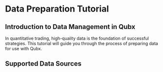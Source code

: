 # Data Preparation Tutorial

<!-- 
This tutorial should cover:
- Data sources supported by Qubx
- Loading and preprocessing data
- Data quality checks
- Converting data formats
- Handling missing data
- Storing data efficiently
-->

## Introduction to Data Management in Qubx

In quantitative trading, high-quality data is the foundation of successful strategies. This tutorial will guide you through the process of preparing data for use with Qubx.

## Supported Data Sources

<!-- Qubx supports various data sources through its flexible data connectors:

```python
from qubx.data import load_data

# Load data from built-in connectors
data = load_data(
    symbol="BTCUSDT",
    timeframe="1h",
    start_date="2023-01-01",
    end_date="2023-12-31",
    source="binance"  # Exchange source
)

# Load data from CSV files
data = load_data(
    symbol="BTCUSDT",
    timeframe="1h",
    start_date="2023-01-01",
    end_date="2023-12-31",
    source="csv",
    csv_path="path/to/data.csv"
)
```

## Working with the DataReader Interface

Qubx provides a flexible `DataReader` interface for working with different data sources:

```python
from qubx.data.readers import CsvStorageDataReader

# Initialize a CSV data reader
reader = CsvStorageDataReader(base_path="path/to/data")

# Load OHLCV data
ohlcv = reader.read_ohlcv(
    exchange="binance",
    symbol="BTCUSDT",
    timeframe="1h",
    start="2023-01-01",
    end="2023-12-31"
)
```

## Connecting to QuestDB

For high-performance time-series data storage, Qubx includes a QuestDB connector:

```python
from qubx.data.readers import QuestDBConnector

# Connect to QuestDB
db = QuestDBConnector(
    host="localhost",  # QuestDB server host
    port=8812,         # Default QuestDB PostgreSQL protocol port
    username="admin",
    password="quest"
)

# Load OHLCV data from QuestDB
data = db.read_ohlcv(
    exchange="binance",
    symbol="BTCUSDT",
    timeframe="1h",
    start="2023-01-01",
    end="2023-12-31"
)
```

## Data Quality Checks

Before using data in backtests, it's important to validate its quality:

```python
from qubx.data.helpers import check_data_quality

# Check for data quality issues
quality_report = check_data_quality(data)

# Print quality issues
print(f"Missing values: {quality_report['missing_values']}")
print(f"Outliers: {quality_report['outliers']}")
print(f"Gaps: {quality_report['gaps']}")
```

## Handling Missing Data

Qubx provides utilities for handling missing data:

```python
from qubx.data.helpers import fill_missing_values

# Fill missing values using forward fill method
clean_data = fill_missing_values(data, method="ffill")

# Fill missing values using interpolation
clean_data = fill_missing_values(data, method="interpolate")

# Fill missing values using custom function
def custom_fill(series):
    # Custom logic to fill values
    return series

clean_data = fill_missing_values(data, method=custom_fill)
```

## Data Transformations

Transform your data for strategy development:

```python
from qubx.data.helpers import transform_data

# Normalize price data
normalized_data = transform_data(data, method="normalize")

# Calculate returns
returns_data = transform_data(data, method="returns")

# Calculate log returns
log_returns = transform_data(data, method="log_returns")
```

## Working with Multi-Asset Data

Prepare data for multi-asset strategies:

```python
from qubx.data import load_multi_asset_data

# Load data for multiple assets
symbols = ["BTCUSDT", "ETHUSDT", "SOLUSDT"]
multi_data = load_multi_asset_data(
    symbols=symbols,
    timeframe="1h",
    start_date="2023-01-01",
    end_date="2023-12-31",
    source="binance"
)

# Access individual asset data
btc_data = multi_data["BTCUSDT"]
eth_data = multi_data["ETHUSDT"]
```

## Resampling Data

Change the timeframe of your data:

```python
from qubx.data.helpers import resample_data

# Resample hourly data to daily
daily_data = resample_data(hourly_data, timeframe="1d")

# Resample minute data to hourly
hourly_data = resample_data(minute_data, timeframe="1h")
```

## Storing Processed Data

Save processed data for future use:

```python
from qubx.data.helpers import save_data

# Save to CSV
save_data(data, format="csv", path="processed_data.csv")

# Save to HDF5
save_data(data, format="h5", path="processed_data.h5")

# Save to QuestDB
from qubx.data.readers import QuestDBConnector
db = QuestDBConnector()
db.write_data(data, table_name="processed_btcusdt_1h")
```

## Data Pipeline Example

Create a complete data preparation pipeline:

```python
from qubx.data import load_data
from qubx.data.helpers import (
    check_data_quality,
    fill_missing_values,
    resample_data,
    transform_data,
    save_data
)

# 1. Load raw data
raw_data = load_data(
    symbol="BTCUSDT",
    timeframe="1m",
    start_date="2023-01-01",
    end_date="2023-12-31",
    source="binance"
)

# 2. Check quality
quality_report = check_data_quality(raw_data)
print(f"Data quality report: {quality_report}")

# 3. Clean data
clean_data = fill_missing_values(raw_data, method="ffill")

# 4. Resample to hourly timeframe
hourly_data = resample_data(clean_data, timeframe="1h")

# 5. Calculate additional features
hourly_data["returns"] = transform_data(hourly_data["close"], method="returns")
hourly_data["volatility"] = hourly_data["returns"].rolling(window=24).std()

# 6. Save processed data
save_data(hourly_data, format="csv", path="btcusdt_1h_processed.csv")
```

## Next Steps

Now that you've learned how to prepare data with Qubx, you can:

1. Learn how to [set up QuestDB](questdb-setup.md) for efficient data storage
2. Explore [working with order book data](orderbook-analysis.md)
3. Develop strategies using high-quality data
4. Automate your data preparation workflow  -->